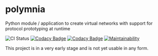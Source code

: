 # polymnia

Python module / application to create virtual networks with support for protocol prototyping at runtime

![CI Status](https://github.com/schroeding/polymnia/workflows/CI/badge.svg?branch=master) [![Codacy Badge](https://app.codacy.com/project/badge/Coverage/45d6c796e5df4f2fad5133c20a65ff20)](https://www.codacy.com/gh/schroeding/polymnia/dashboard?utm_source=github.com&utm_medium=referral&utm_content=schroeding/polymnia&utm_campaign=Badge_Coverage) [![Codacy Badge](https://app.codacy.com/project/badge/Grade/45d6c796e5df4f2fad5133c20a65ff20)](https://www.codacy.com/gh/schroeding/polymnia/dashboard?utm_source=github.com&amp;utm_medium=referral&amp;utm_content=schroeding/polymnia&amp;utm_campaign=Badge_Grade) [![Maintainability](https://api.codeclimate.com/v1/badges/373815da3ec36a991c33/maintainability)](https://codeclimate.com/github/schroeding/polymnia/maintainability)

This project is in a very early stage and is not yet usable in any form.